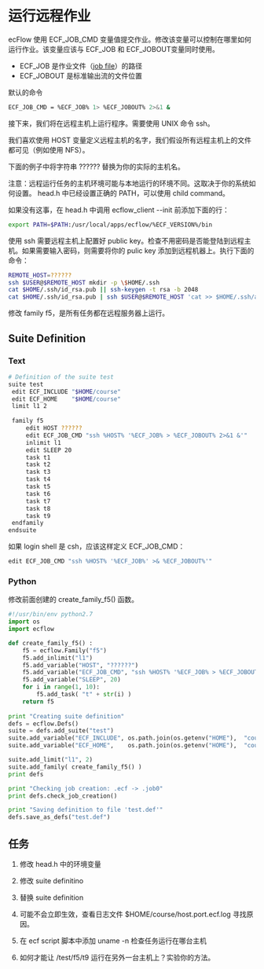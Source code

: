 # 运行远程作业

ecFlow 使用 ECF_JOB_CMD 变量值提交作业。修改该变量可以控制在哪里如何运行作业。该变量应该与 ECF_JOB 和 ECF_JOBOUT变量同时使用。

* ECF_JOB 是作业文件（[job file](https://software.ecmwf.int/wiki/display/ECFLOW/Glossary#term-job-file)）的路径
* ECF_JOBOUT 是标准输出流的文件位置

默认的命令

```bash
ECF_JOB_CMD = %ECF_JOB% 1> %ECF_JOBOUT% 2>&1 &
```

接下来，我们将在远程主机上运行程序。需要使用 UNIX 命令 ssh。

我们喜欢使用 HOST 变量定义远程主机的名字，我们假设所有远程主机上的文件都可见（例如使用 NFS）。

下面的例子中将字符串 ?????? 替换为你的实际的主机名。

注意：远程运行任务的主机环境可能与本地运行的环境不同。这取决于你的系统如何设置。
head.h 中已经设置正确的 PATH，可以使用 child command。

如果没有这事，在 head.h 中调用 ecflow_client --init 前添加下面的行：

```bash
export PATH=$PATH:/usr/local/apps/ecflow/%ECF_VERSION%/bin
```

使用 ssh 需要远程主机上配置好 public key。检查不用密码是否能登陆到远程主机。如果需要输入密码，则需要将你的 pulic key 添加到远程机器上。执行下面的命令：

```bash
REMOTE_HOST=??????
ssh $USER@$REMOTE_HOST mkdir -p \$HOME/.ssh
cat $HOME/.ssh/id_rsa.pub || ssh-keygen -t rsa -b 2048
cat $HOME/.ssh/id_rsa.pub | ssh $USER@$REMOTE_HOST 'cat >> $HOME/.ssh/authorized_keys'
```

修改 family f5，是所有任务都在远程服务器上运行。

## Suite Definition

### Text

```bash
# Definition of the suite test
suite test
 edit ECF_INCLUDE "$HOME/course"
 edit ECF_HOME    "$HOME/course"
 limit l1 2
 
 family f5
     edit HOST ??????
     edit ECF_JOB_CMD "ssh %HOST% '%ECF_JOB% > %ECF_JOBOUT% 2>&1 &'"
     inlimit l1
     edit SLEEP 20
     task t1
     task t2
     task t3
     task t4
     task t5
     task t6
     task t7
     task t8
     task t9
 endfamily
endsuite
```

如果 login shell 是 csh，应该这样定义 ECF_JOB_CMD：

```bash
edit ECF_JOB_CMD "ssh %HOST% '%ECF_JOB%' >& %ECF_JOBOUT%'"
```

### Python

修改前面创建的 create_family_f5() 函数。

```python
#!/usr/bin/env python2.7
import os
import ecflow

def create_family_f5() :
    f5 = ecflow.Family("f5")
    f5.add_inlimit("l1")
    f5.add_variable("HOST", "??????")
    f5.add_variable("ECF_JOB_CMD", "ssh %HOST% '%ECF_JOB% > %ECF_JOBOUT% 2>&1 &'")
    f5.add_variable("SLEEP", 20)
    for i in range(1, 10):
        f5.add_task( "t" + str(i) )
    return f5
          
print "Creating suite definition"   
defs = ecflow.Defs()
suite = defs.add_suite("test")
suite.add_variable("ECF_INCLUDE", os.path.join(os.getenv("HOME"),  "course"))
suite.add_variable("ECF_HOME",    os.path.join(os.getenv("HOME"),  "course"))

suite.add_limit("l1", 2)
suite.add_family( create_family_f5() )
print defs

print "Checking job creation: .ecf -> .job0"   
print defs.check_job_creation()

print "Saving definition to file 'test.def'"
defs.save_as_defs("test.def")
```

## 任务

1. 修改 head.h 中的环境变量

2. 修改 suite definitino

3. 替换 suite definition

4. 可能不会立即生效，查看日志文件 $HOME/course/host.port.ecf.log 寻找原因。

5. 在 ecf script 脚本中添加 uname -n 检查任务运行在哪台主机

6. 如何才能让 /test/f5/t9 运行在另外一台主机上？实验你的方法。
